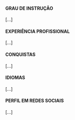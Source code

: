 #### GRAU DE INSTRUÇÃO

[...]

#### EXPERIÊNCIA PROFISSIONAL

[...]

#### CONQUISTAS

[...]

#### IDIOMAS

[...]

#### PERFIL EM REDES SOCIAIS

[...]